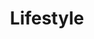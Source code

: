 ---
view: category
lang: pt-br
order: 3
top: true
title: Lifestyle
description: 
excerpt: 
slug: lifestyle
---